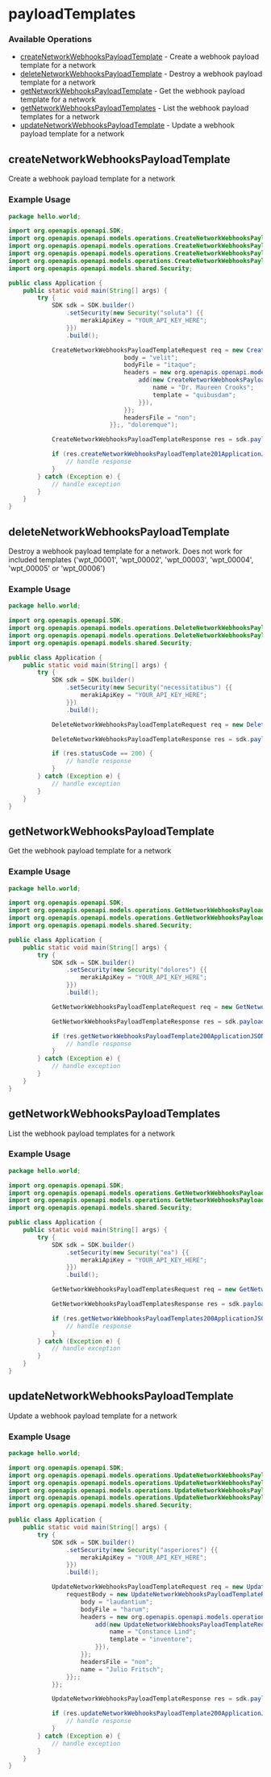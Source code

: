 # payloadTemplates

### Available Operations

* [createNetworkWebhooksPayloadTemplate](#createnetworkwebhookspayloadtemplate) - Create a webhook payload template for a network
* [deleteNetworkWebhooksPayloadTemplate](#deletenetworkwebhookspayloadtemplate) - Destroy a webhook payload template for a network
* [getNetworkWebhooksPayloadTemplate](#getnetworkwebhookspayloadtemplate) - Get the webhook payload template for a network
* [getNetworkWebhooksPayloadTemplates](#getnetworkwebhookspayloadtemplates) - List the webhook payload templates for a network
* [updateNetworkWebhooksPayloadTemplate](#updatenetworkwebhookspayloadtemplate) - Update a webhook payload template for a network

## createNetworkWebhooksPayloadTemplate

Create a webhook payload template for a network

### Example Usage

```java
package hello.world;

import org.openapis.openapi.SDK;
import org.openapis.openapi.models.operations.CreateNetworkWebhooksPayloadTemplateRequest;
import org.openapis.openapi.models.operations.CreateNetworkWebhooksPayloadTemplateRequestBody;
import org.openapis.openapi.models.operations.CreateNetworkWebhooksPayloadTemplateRequestBodyHeaders;
import org.openapis.openapi.models.operations.CreateNetworkWebhooksPayloadTemplateResponse;
import org.openapis.openapi.models.shared.Security;

public class Application {
    public static void main(String[] args) {
        try {
            SDK sdk = SDK.builder()
                .setSecurity(new Security("soluta") {{
                    merakiApiKey = "YOUR_API_KEY_HERE";
                }})
                .build();

            CreateNetworkWebhooksPayloadTemplateRequest req = new CreateNetworkWebhooksPayloadTemplateRequest(                new CreateNetworkWebhooksPayloadTemplateRequestBody("itaque") {{
                                body = "velit";
                                bodyFile = "itaque";
                                headers = new org.openapis.openapi.models.operations.CreateNetworkWebhooksPayloadTemplateRequestBodyHeaders[]{{
                                    add(new CreateNetworkWebhooksPayloadTemplateRequestBodyHeaders() {{
                                        name = "Dr. Maureen Crooks";
                                        template = "quibusdam";
                                    }}),
                                }};
                                headersFile = "non";
                            }};, "doloremque");            

            CreateNetworkWebhooksPayloadTemplateResponse res = sdk.payloadTemplates.createNetworkWebhooksPayloadTemplate(req);

            if (res.createNetworkWebhooksPayloadTemplate201ApplicationJSONObject != null) {
                // handle response
            }
        } catch (Exception e) {
            // handle exception
        }
    }
}
```

## deleteNetworkWebhooksPayloadTemplate

Destroy a webhook payload template for a network. Does not work for included templates ('wpt_00001', 'wpt_00002', 'wpt_00003', 'wpt_00004', 'wpt_00005' or 'wpt_00006')

### Example Usage

```java
package hello.world;

import org.openapis.openapi.SDK;
import org.openapis.openapi.models.operations.DeleteNetworkWebhooksPayloadTemplateRequest;
import org.openapis.openapi.models.operations.DeleteNetworkWebhooksPayloadTemplateResponse;
import org.openapis.openapi.models.shared.Security;

public class Application {
    public static void main(String[] args) {
        try {
            SDK sdk = SDK.builder()
                .setSecurity(new Security("necessitatibus") {{
                    merakiApiKey = "YOUR_API_KEY_HERE";
                }})
                .build();

            DeleteNetworkWebhooksPayloadTemplateRequest req = new DeleteNetworkWebhooksPayloadTemplateRequest("nam", "sit");            

            DeleteNetworkWebhooksPayloadTemplateResponse res = sdk.payloadTemplates.deleteNetworkWebhooksPayloadTemplate(req);

            if (res.statusCode == 200) {
                // handle response
            }
        } catch (Exception e) {
            // handle exception
        }
    }
}
```

## getNetworkWebhooksPayloadTemplate

Get the webhook payload template for a network

### Example Usage

```java
package hello.world;

import org.openapis.openapi.SDK;
import org.openapis.openapi.models.operations.GetNetworkWebhooksPayloadTemplateRequest;
import org.openapis.openapi.models.operations.GetNetworkWebhooksPayloadTemplateResponse;
import org.openapis.openapi.models.shared.Security;

public class Application {
    public static void main(String[] args) {
        try {
            SDK sdk = SDK.builder()
                .setSecurity(new Security("dolores") {{
                    merakiApiKey = "YOUR_API_KEY_HERE";
                }})
                .build();

            GetNetworkWebhooksPayloadTemplateRequest req = new GetNetworkWebhooksPayloadTemplateRequest("laboriosam", "autem");            

            GetNetworkWebhooksPayloadTemplateResponse res = sdk.payloadTemplates.getNetworkWebhooksPayloadTemplate(req);

            if (res.getNetworkWebhooksPayloadTemplate200ApplicationJSONObject != null) {
                // handle response
            }
        } catch (Exception e) {
            // handle exception
        }
    }
}
```

## getNetworkWebhooksPayloadTemplates

List the webhook payload templates for a network

### Example Usage

```java
package hello.world;

import org.openapis.openapi.SDK;
import org.openapis.openapi.models.operations.GetNetworkWebhooksPayloadTemplatesRequest;
import org.openapis.openapi.models.operations.GetNetworkWebhooksPayloadTemplatesResponse;
import org.openapis.openapi.models.shared.Security;

public class Application {
    public static void main(String[] args) {
        try {
            SDK sdk = SDK.builder()
                .setSecurity(new Security("ea") {{
                    merakiApiKey = "YOUR_API_KEY_HERE";
                }})
                .build();

            GetNetworkWebhooksPayloadTemplatesRequest req = new GetNetworkWebhooksPayloadTemplatesRequest("occaecati");            

            GetNetworkWebhooksPayloadTemplatesResponse res = sdk.payloadTemplates.getNetworkWebhooksPayloadTemplates(req);

            if (res.getNetworkWebhooksPayloadTemplates200ApplicationJSONObjects != null) {
                // handle response
            }
        } catch (Exception e) {
            // handle exception
        }
    }
}
```

## updateNetworkWebhooksPayloadTemplate

Update a webhook payload template for a network

### Example Usage

```java
package hello.world;

import org.openapis.openapi.SDK;
import org.openapis.openapi.models.operations.UpdateNetworkWebhooksPayloadTemplateRequest;
import org.openapis.openapi.models.operations.UpdateNetworkWebhooksPayloadTemplateRequestBody;
import org.openapis.openapi.models.operations.UpdateNetworkWebhooksPayloadTemplateRequestBodyHeaders;
import org.openapis.openapi.models.operations.UpdateNetworkWebhooksPayloadTemplateResponse;
import org.openapis.openapi.models.shared.Security;

public class Application {
    public static void main(String[] args) {
        try {
            SDK sdk = SDK.builder()
                .setSecurity(new Security("asperiores") {{
                    merakiApiKey = "YOUR_API_KEY_HERE";
                }})
                .build();

            UpdateNetworkWebhooksPayloadTemplateRequest req = new UpdateNetworkWebhooksPayloadTemplateRequest("ipsam", "aliquid") {{
                requestBody = new UpdateNetworkWebhooksPayloadTemplateRequestBody() {{
                    body = "laudantium";
                    bodyFile = "harum";
                    headers = new org.openapis.openapi.models.operations.UpdateNetworkWebhooksPayloadTemplateRequestBodyHeaders[]{{
                        add(new UpdateNetworkWebhooksPayloadTemplateRequestBodyHeaders() {{
                            name = "Constance Lind";
                            template = "inventore";
                        }}),
                    }};
                    headersFile = "non";
                    name = "Julio Fritsch";
                }};;
            }};            

            UpdateNetworkWebhooksPayloadTemplateResponse res = sdk.payloadTemplates.updateNetworkWebhooksPayloadTemplate(req);

            if (res.updateNetworkWebhooksPayloadTemplate200ApplicationJSONObject != null) {
                // handle response
            }
        } catch (Exception e) {
            // handle exception
        }
    }
}
```
